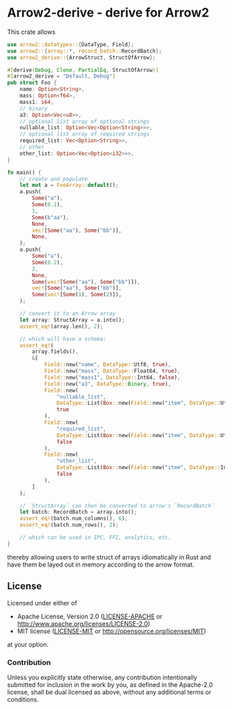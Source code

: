 # Arrow2-derive - derive for Arrow2

This crate allows

```rust
use arrow2::datatypes::{DataType, Field};
use arrow2::{array::*, record_batch::RecordBatch};
use arrow2_derive::{ArrowStruct, StructOfArrow};

#[derive(Debug, Clone, PartialEq, StructOfArrow)]
#[arrow2_derive = "Default, Debug"]
pub struct Foo {
    name: Option<String>,
    mass: Option<f64>,
    mass1: i64,
    // binary
    a3: Option<Vec<u8>>,
    // optional list array of optional strings
    nullable_list: Option<Vec<Option<String>>>,
    // optional list array of required strings
    required_list: Vec<Option<String>>,
    // other
    other_list: Option<Vec<Option<i32>>>,
}

fn main() {
    // create and populate
    let mut a = FooArray::default();
    a.push(
        Some("a"),
        Some(0.1),
        1,
        Some(b"aa"),
        None,
        vec![Some("aa"), Some("bb")],
        None,
    );
    a.push(
        Some("a"),
        Some(0.2),
        2,
        None,
        Some(vec![Some("aa"), Some("bb")]),
        vec![Some("aa"), Some("bb")],
        Some(vec![Some(1), Some(2)]),
    );

    // convert it to an Arrow array
    let array: StructArray = a.into();
    assert_eq!(array.len(), 2);

    // which will have a schema:
    assert_eq!(
        array.fields(),
        &[
            Field::new("name", DataType::Utf8, true),
            Field::new("mass", DataType::Float64, true),
            Field::new("mass1", DataType::Int64, false),
            Field::new("a3", DataType::Binary, true),
            Field::new(
                "nullable_list",
                DataType::List(Box::new(Field::new("item", DataType::Utf8, true))),
                true
            ),
            Field::new(
                "required_list",
                DataType::List(Box::new(Field::new("item", DataType::Utf8, true))),
                false
            ),
            Field::new(
                "other_list",
                DataType::List(Box::new(Field::new("item", DataType::Int32, true))),
                false
            ),
        ]
    );

    // `StructArray` can then be converted to arrow's `RecordBatch`
    let batch: RecordBatch = array.into();
    assert_eq!(batch.num_columns(), 6);
    assert_eq!(batch.num_rows(), 2);

    // which can be used in IPC, FFI, analytics, etc.
}
```

thereby allowing users to write struct of arrays idiomatically in Rust and
have them be layed out in memory according to the arrow format.

## License

Licensed under either of

 * Apache License, Version 2.0 ([LICENSE-APACHE](LICENSE-APACHE) or http://www.apache.org/licenses/LICENSE-2.0)
 * MIT license ([LICENSE-MIT](LICENSE-MIT) or http://opensource.org/licenses/MIT)

at your option.

### Contribution

Unless you explicitly state otherwise, any contribution intentionally submitted for inclusion in the work by you, as defined in the Apache-2.0 license, shall be dual licensed as above, without any additional terms or conditions.

